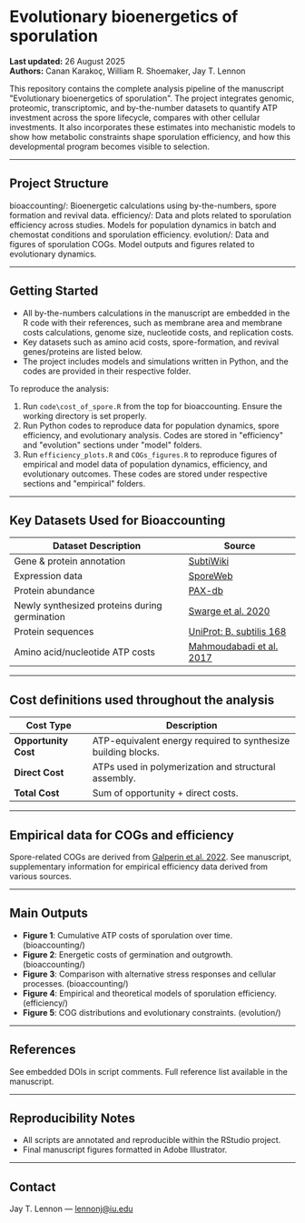 # Evolutionary bioenergetics of sporulation

**Last updated:** 26 August 2025  
**Authors:** Canan Karakoç,  William R. Shoemaker, Jay T. Lennon

This repository contains the complete analysis pipeline of the manuscript "Evolutionary bioenergetics of sporulation". 
The project integrates genomic, proteomic, transcriptomic, and by-the-number datasets to quantify ATP investment across the spore lifecycle, 
compares with other cellular investments.
It also incorporates these estimates into mechanistic models to show how metabolic constraints shape sporulation efficiency, and how this developmental program becomes visible to selection. 

---

## Project Structure

bioaccounting/:   Bioenergetic calculations using by-the-numbers, spore formation and revival data.
efficiency/:      Data and plots related to sporulation efficiency across studies. 
                  Models for population dynamics in batch and chemostat conditions and sporulation efficiency.
evolution/:       Data and figures of sporulation COGs. Model outputs and figures related to evolutionary dynamics.


---

## Getting Started

- All by-the-numbers calculations in the manuscript are embedded in the  R code with their references, 
such as membrane area and membrane costs calculations, genome size, nucleotide costs, and replication costs.
- Key datasets such as amino acid costs, spore-formation, and revival genes/proteins are listed below. 
- The project includes models and simulations written in Python, and the codes are provided in their respective folder. 

To reproduce the analysis:

1. Run `code\cost_of_spore.R` from the top for bioaccounting. Ensure the working directory is set properly.
2. Run Python codes to reproduce data for population dynamics, spore efficiency, and evolutionary analysis. 
Codes are stored in "efficiency" and "evolution" sections under "model" folders. 
3. Run `efficiency_plots.R` and `COGs_figures.R` to reproduce figures of empirical and model data of 
population dynamics, efficiency, and evolutionary outcomes. These codes are stored under respective sections and "empirical" folders. 

---

## Key Datasets Used for Bioaccounting 

| Dataset Description | Source |
|---------------------|--------|
| Gene & protein annotation | [SubtiWiki](https://subtiwiki.uni-goettingen.de/) |
| Expression data | [SporeWeb](https://sporeweb.molgenrug.nl/) |
| Protein abundance | [PAX-db](https://pax-db.org/) |
| Newly synthesized proteins during germination | [Swarge et al. 2020](https://doi.org/10.1128/mSphere.00463-20) |
| Protein sequences | [UniProt: B. subtilis 168](https://www.uniprot.org/taxonomy/224308) |
| Amino acid/nucleotide ATP costs | [Mahmoudabadi et al. 2017](https://doi.org/10.1073/pnas.1701670114) |

---

## Cost definitions used throughout the analysis

| Cost Type | Description |
|-----------|-------------|
| **Opportunity Cost** | ATP-equivalent energy required to synthesize building blocks. |
| **Direct Cost**      | ATPs used in polymerization and structural assembly. |
| **Total Cost**       | Sum of opportunity + direct costs. |

---

## Empirical data for COGs and efficiency 

Spore-related COGs are derived from [Galperin et al. 2022](https://journals.asm.org/doi/10.1128/jb.00079-22). 
See manuscript, supplementary information for empirical efficiency data derived from various sources. 

---

## Main Outputs

- **Figure 1**: Cumulative ATP costs of sporulation over time. (bioaccounting/)
- **Figure 2**: Energetic costs of germination and outgrowth. (bioaccounting/)
- **Figure 3**: Comparison with alternative stress responses and cellular processes. (bioaccounting/)
- **Figure 4**: Empirical and theoretical models of sporulation efficiency. (efficiency/)
- **Figure 5**: COG distributions and evolutionary constraints. (evolution/)

---


##  References

See embedded DOIs in script comments. Full reference list available in the manuscript.

---

##  Reproducibility Notes

- All scripts are annotated and reproducible within the RStudio project.
- Final manuscript figures formatted in Adobe Illustrator.  

---

## Contact

Jay T. Lennon — [lennonj@iu.edu](mailto:lennonj@iu.edu)
